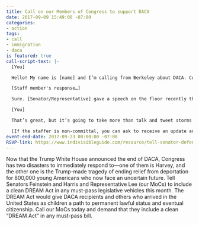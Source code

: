 ```yaml
---
title: Call on our Members of Congress to support DACA
date: 2017-09-09 15:49:00 -07:00
categories:
- action
tags:
- call
- immigration
- daca
is featured: true
call-script-text: |-
  [You]

  Hello! My name is [name] and I’m calling from Berkeley about DACA. Could you please tell me what the [Senator/Representative]’s plans to do to speak out against Trump’s announcement that he is ending the DACA program?

  [Staff member's response…]

  Sure. [Senator/Representative] gave a speech on the floor recently that talked about the importance of DACA for immigrants and for our state’s economy. And yesterday she did an epic tweet storm.

  [You]

  That’s great, but it’s going to take more than talk and tweet storms to keep 800,000 DACA recipients from falling into Trump’s deportation machine. Will the [Senator/Representative] commit to me, a constituent, that she will demand that the DREAM Act be included in any must-pass bill that is scheduled for a vote this month?

  [If the staffer is non-committal, you can ask to receive an update and provide your phone number and/or email address. Please let us know how your call goes by emailing [info@indivisibleberkeley.org](mailto:info@indivisibleberkeley.org) or contacting the [Immigration Team](https://indivisibleberkeley.org/team/immigration)]
event-end-date: 2017-09-23 00:00:00 -07:00
RSVP-link: https://www.indivisibleguide.com/resource/tell-senator-defend-daca-support-durbin-graham-dream-act/
---
```


Now that the Trump White House announced the end of DACA, Congress has two disasters to immediately respond to—one of them is Harvey, and the other one is the Trump-made tragedy of ending relief from deportation for 800,000 young Americans who now face an uncertain future. Tell Senators Feinstein and Harris and Representative Lee (our MoCs) to include a clean DREAM Act in any must-pass legislative vehicles this month. The DREAM Act would give DACA recipients and others who arrived in the United States as children a path to permanent lawful status and eventual citizenship. Call our MoCs today and demand that they include a clean “DREAM Act” in any must-pass bill.